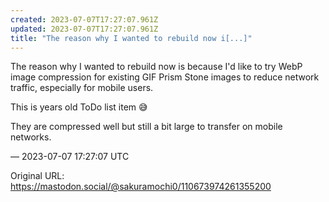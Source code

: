 ```yaml
---
created: 2023-07-07T17:27:07.961Z
updated: 2023-07-07T17:27:07.961Z
title: "The reason why I wanted to rebuild now i[...]"
---
```


<p>The reason why I wanted to rebuild now is because I&#39;d like to try WebP image compression for existing GIF Prism Stone images to reduce network traffic, especially for mobile users.</p><p>This is years old ToDo list item 😅</p><p>They are compressed well but still a bit large to transfer on mobile networks.</p>

&mdash; 2023-07-07 17:27:07 UTC

Original URL: https://mastodon.social/@sakuramochi0/110673974261355200
